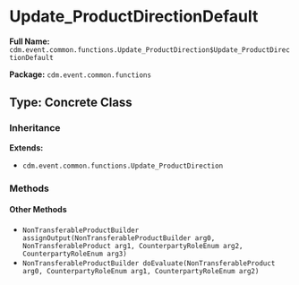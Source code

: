 # Update_ProductDirectionDefault

**Full Name:** `cdm.event.common.functions.Update_ProductDirection$Update_ProductDirectionDefault`

**Package:** `cdm.event.common.functions`

## Type: Concrete Class

### Inheritance

**Extends:**
- `cdm.event.common.functions.Update_ProductDirection`

### Methods

#### Other Methods

- `NonTransferableProductBuilder assignOutput(NonTransferableProductBuilder arg0, NonTransferableProduct arg1, CounterpartyRoleEnum arg2, CounterpartyRoleEnum arg3)`
- `NonTransferableProductBuilder doEvaluate(NonTransferableProduct arg0, CounterpartyRoleEnum arg1, CounterpartyRoleEnum arg2)`


